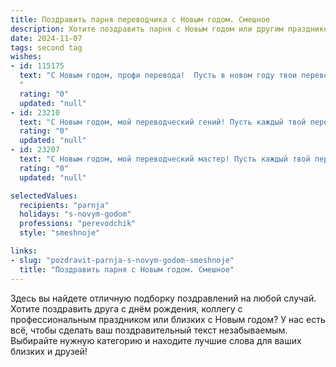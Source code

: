 ```yaml
---
title: Поздравить парня переводчика с Новым годом. Смешное
description: Хотите поздравить парня с Новым годом или другим праздником? Наш ИИ создаст незабываемое поздравление, а вы обязательно выделитесь среди других.  
date: 2024-11-07
tags: second tag
wishes:
- id: 115175
  text: "С Новым годом, профи перевода!  Пусть в новом году твои переводы будут настолько безупречны, что даже бабка-Ёжка поймёт, что ты ей не про \"Яблочко\" рассказываешь, а про глобальное потепление!  Желаю тебе море позитива,  заказов на миллион (в любой валюте!), и чтобы ни один дедлайн тебя не сломил (ну, почти ни один!).
  "
  rating: "0"
  updated: "null"
- id: 23210
  text: "С Новым годом, мой переводческий гений! Пусть каждый твой перевод будет таким же точным, как GPS навигатор, и таким же быстрым, как роутер Wi-Fi! Пусть словарь твоих знаний будет шире, чем дороги в крупном городе, и пусть твои языки будут такими же разнообразными, как новогодние елки в разных уголках мира! Счастья, здоровья и успехов в переводах, чтобы каждый твой проект звучал как новогодняя песенка!"
  rating: "0"
  updated: "null"
- id: 23207
  text: "С Новым годом, мой переводческий мастер! Пусть каждый твой перевод будет как \"Привет, мир!\" – простым и понятным, но с глубоким смыслом. Пусть словарь расширяется, как твои навыки, и пусть каждый новый текст будет для тебя как открытие новой страны – увлекательно и познавательно. Желаю, чтобы твои языки переводились не только на бумаге, но и в твоей жизни, принося тебе радость и успех. Счастливого Нового года, переводчик, и да пребудет с тобой Google Translate только в качестве дублирующего инструмента!"
  rating: "0"
  updated: "null"

selectedValues:
  recipients: "parnja"
  holidays: "s-novym-godom"
  professions: "perevodchik"
  style: "smeshnoje"

links:
- slug: "pozdravit-parnja-s-novym-godom-smeshnoje"
  title: "Поздравить парня с Новым годом. Смешное"
---
```


Здесь вы найдете отличную подборку поздравлений на любой случай.
Хотите поздравить друга с днём рождения, коллегу с профессиональным праздником или близких с Новым годом? У нас есть всё, чтобы сделать ваш поздравительный текст незабываемым. Выбирайте нужную категорию и находите лучшие слова для ваших близких и друзей!
